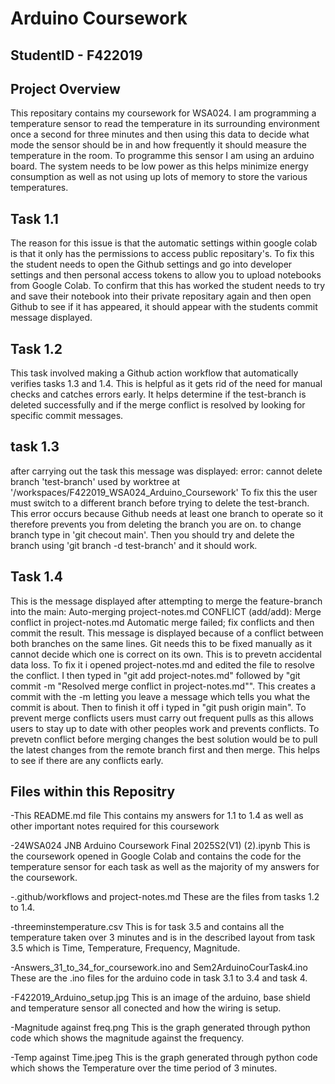 # Arduino Coursework

## StudentID - F422019

## Project Overview
This repositary contains my coursework for WSA024. I am programming a temperature sensor to read the temperature in its surrounding environment once a second for three minutes and then using this data to decide what mode the sensor should be in and how frequently it should measure the temperature in the room. To programme this sensor I am using an arduino board. The system needs to be low power as this helps minimize energy consumption as well as not using up lots of memory to store the various temperatures.


## Task 1.1
The reason for this issue is that the automatic settings within google colab is that it only has the permissions to access public repositary's. To fix this the student needs to open the Github settings and go into developer settings and then personal access tokens to allow you to upload notebooks from Google Colab. To confirm that this has worked the student needs to try and save their notebook into their private repositary again and then open Github to see if it has appeared, it should appear with the students commit message displayed.

## Task 1.2
This task involved making a Github action workflow that automatically verifies tasks 1.3 and 1.4. This is helpful as it gets rid of the need for manual checks and catches errors early. It helps determine if the test-branch is deleted successfully and if the merge conflict is resolved by looking for specific commit messages.

## task 1.3
after carrying out the task this message was displayed:
error: cannot delete branch 'test-branch' used by worktree at '/workspaces/F422019_WSA024_Arduino_Coursework'
To fix this the user must switch to a different branch before trying to delete the test-branch. This error occurs because Github needs at least one branch to operate so it therefore prevents you from deleting the branch you are on. to change branch type in 'git checout main'. Then you should try and delete the branch using 'git branch -d test-branch' and it should work.

## Task 1.4
This is the message displayed after attempting to merge the feature-branch into the main:
Auto-merging project-notes.md
CONFLICT (add/add): Merge conflict in project-notes.md
Automatic merge failed; fix conflicts and then commit the result.
This message is displayed because of a conflict between both branches on the same lines. Git needs this to be fixed manually as it cannot decide which one is correct on its own. This is to prevetn accidental data loss. To fix it i opened project-notes.md and edited the file to resolve the conflict. I then typed in "git add project-notes.md" followed by "git commit -m "Resolved merge conflict in project-notes.md"". This creates a commit with the -m letting you leave a message which tells you what the commit is about. Then to finish it off i typed in "git push origin main". To prevent merge conflicts users must carry out frequent pulls as this allows users to stay up to date with other peoples work and prevents conflicts. To prevetn conflict before merging changes the best solution would be to pull the latest changes from the remote branch first and then merge. This helps to see if there are any conflicts early.

## Files within this Repositry
-This README.md file
This contains my answers for 1.1 to 1.4 as well as other important notes required for this coursework

-24WSA024 JNB Arduino Coursework Final 2025S2(V1) (2).ipynb
This is the coursework opened in Google Colab and contains the code for the temperature sensor for each task as well as the majority of my answers for the coursework.

-.github/workflows and project-notes.md
These are the files from tasks 1.2 to 1.4.

-threeminstemperature.csv
This is for task 3.5 and contains all the temperature taken over 3 minutes and is in the described layout from task 3.5 which is Time, Temperature, Frequency, Magnitude.

-Answers_31_to_34_for_coursework.ino and Sem2ArduinoCourTask4.ino
These are the .ino files for the arduino code in task 3.1 to 3.4 and task 4.

-F422019_Arduino_setup.jpg
This is an image of the arduino, base shield and temperature sensor all conected and how the wiring is setup.

-Magnitude against freq.png
This is the graph generated through python code which shows the magnitude against the frequency.

-Temp against Time.jpeg
This is the graph generated through python code which shows the Temperature over the time period of 3 minutes.
